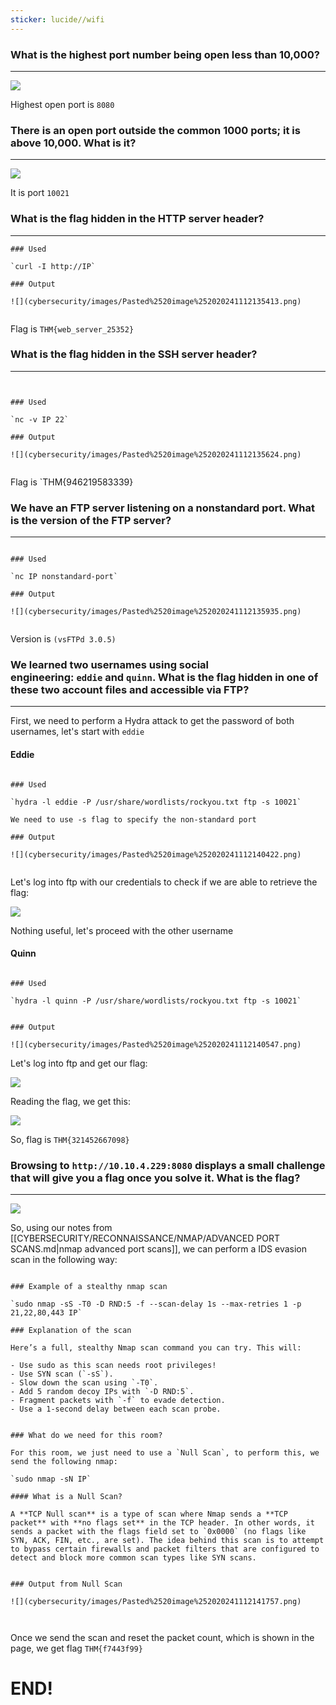 ```yaml
---
sticker: lucide//wifi
---
```



### What is the highest port number being open less than 10,000?

---
![](cybersecurity/images/Pasted%2520image%252020241112135121.png)

Highest open port is `8080`

### There is an open port outside the common 1000 ports; it is above 10,000. What is it?
---


![](cybersecurity/images/Pasted%2520image%252020241112135224.png)

It is port `10021`


### What is the flag hidden in the HTTP server header?
---
```ad-hint
### Used

`curl -I http://IP`

### Output

![](cybersecurity/images/Pasted%2520image%252020241112135413.png)


```


Flag is `THM{web_server_25352}`

### What is the flag hidden in the SSH server header?

---

```ad-hint


### Used

`nc -v IP 22`

### Output

![](cybersecurity/images/Pasted%2520image%252020241112135624.png)


```

Flag is `THM{946219583339}

### We have an FTP server listening on a nonstandard port. What is the version of the FTP server?
---

```ad-hint

### Used

`nc IP nonstandard-port`

### Output

![](cybersecurity/images/Pasted%2520image%252020241112135935.png)


```

 Version is `(vsFTPd 3.0.5)`

### We learned two usernames using social engineering: `eddie` and `quinn`. What is the flag hidden in one of these two account files and accessible via FTP?
---


First, we need to perform a Hydra attack to get the password of both usernames, let's start with `eddie`

#### Eddie


```ad-hint

### Used

`hydra -l eddie -P /usr/share/wordlists/rockyou.txt ftp -s 10021`

We need to use -s flag to specify the non-standard port

### Output

![](cybersecurity/images/Pasted%2520image%252020241112140422.png)


```



Let's log into ftp with our credentials to check if we are able to retrieve the flag:

![](cybersecurity/images/Pasted%2520image%252020241112140445.png)

Nothing useful, let's proceed with the other username

#### Quinn

```ad-hint

### Used

`hydra -l quinn -P /usr/share/wordlists/rockyou.txt ftp -s 10021`


### Output

![](cybersecurity/images/Pasted%2520image%252020241112140547.png)

```

Let's log into ftp and get our flag:

![](cybersecurity/images/Pasted%2520image%252020241112140700.png)

Reading the flag, we get this:

![](cybersecurity/images/Pasted%2520image%252020241112140744.png)

So, flag is `THM{321452667098}`


### Browsing to `http://10.10.4.229:8080` displays a small challenge that will give you a flag once you solve it. What is the flag?
---

![](cybersecurity/images/Pasted%2520image%252020241112140846.png)

So, using our notes from [[CYBERSECURITY/RECONNAISSANCE/NMAP/ADVANCED PORT SCANS.md|nmap advanced port scans]], we can perform a IDS evasion scan in the following way:



```ad-hint

### Example of a stealthy nmap scan

`sudo nmap -sS -T0 -D RND:5 -f --scan-delay 1s --max-retries 1 -p 21,22,80,443 IP`

### Explanation of the scan

Here’s a full, stealthy Nmap scan command you can try. This will:

- Use sudo as this scan needs root privileges!
- Use SYN scan (`-sS`).
- Slow down the scan using `-T0`.
- Add 5 random decoy IPs with `-D RND:5`.
- Fragment packets with `-f` to evade detection.
- Use a 1-second delay between each scan probe.


### What do we need for this room?

For this room, we just need to use a `Null Scan`, to perform this, we send the following nmap:

`sudo nmap -sN IP`

#### What is a Null Scan?

A **TCP Null scan** is a type of scan where Nmap sends a **TCP packet** with **no flags set** in the TCP header. In other words, it sends a packet with the flags field set to `0x0000` (no flags like SYN, ACK, FIN, etc., are set). The idea behind this scan is to attempt to bypass certain firewalls and packet filters that are configured to detect and block more common scan types like SYN scans.


### Output from Null Scan

![](cybersecurity/images/Pasted%2520image%252020241112141757.png)



```




Once we send the scan and reset the packet count, which is shown in the page, we get flag `THM{f7443f99}`



# END!

